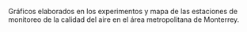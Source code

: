 Gráficos elaborados en los experimentos y mapa de las estaciones de monitoreo de la calidad del aire en el área metropolitana de Monterrey.
